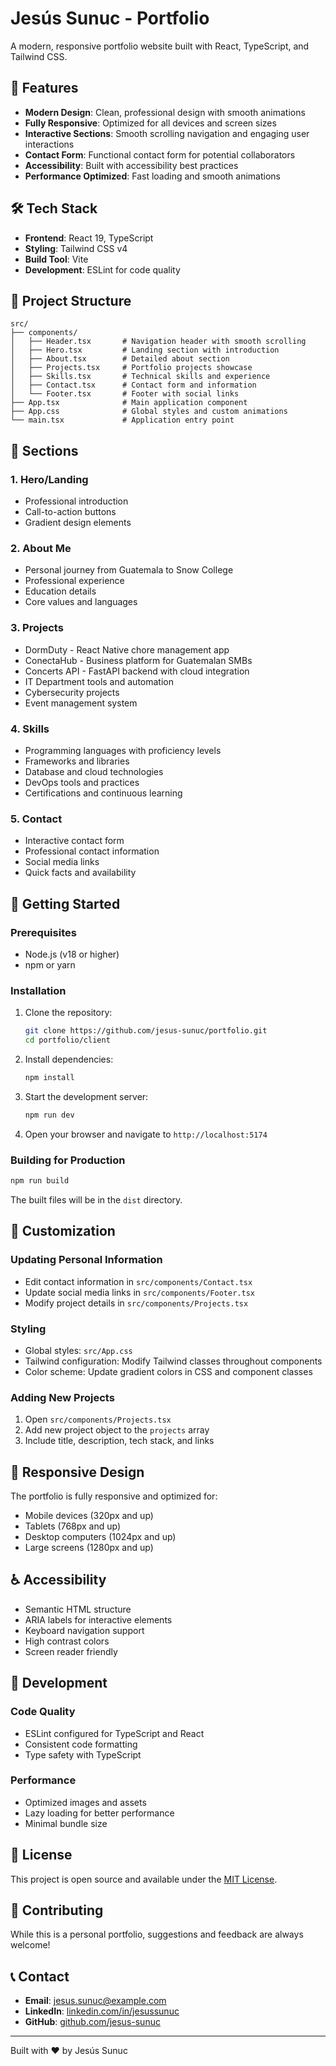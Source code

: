 # Jesús Sunuc - Portfolio

A modern, responsive portfolio website built with React, TypeScript, and Tailwind CSS.

## 🚀 Features

- **Modern Design**: Clean, professional design with smooth animations
- **Fully Responsive**: Optimized for all devices and screen sizes
- **Interactive Sections**: Smooth scrolling navigation and engaging user interactions
- **Contact Form**: Functional contact form for potential collaborators
- **Accessibility**: Built with accessibility best practices
- **Performance Optimized**: Fast loading and smooth animations

## 🛠️ Tech Stack

- **Frontend**: React 19, TypeScript
- **Styling**: Tailwind CSS v4
- **Build Tool**: Vite
- **Development**: ESLint for code quality

## 📁 Project Structure

```
src/
├── components/
│   ├── Header.tsx       # Navigation header with smooth scrolling
│   ├── Hero.tsx         # Landing section with introduction
│   ├── About.tsx        # Detailed about section
│   ├── Projects.tsx     # Portfolio projects showcase
│   ├── Skills.tsx       # Technical skills and experience
│   ├── Contact.tsx      # Contact form and information
│   └── Footer.tsx       # Footer with social links
├── App.tsx              # Main application component
├── App.css              # Global styles and custom animations
└── main.tsx             # Application entry point
```

## 🎨 Sections

### 1. **Hero/Landing**
- Professional introduction
- Call-to-action buttons
- Gradient design elements

### 2. **About Me**
- Personal journey from Guatemala to Snow College
- Professional experience
- Education details
- Core values and languages

### 3. **Projects**
- DormDuty - React Native chore management app
- ConectaHub - Business platform for Guatemalan SMBs
- Concerts API - FastAPI backend with cloud integration
- IT Department tools and automation
- Cybersecurity projects
- Event management system

### 4. **Skills**
- Programming languages with proficiency levels
- Frameworks and libraries
- Database and cloud technologies
- DevOps tools and practices
- Certifications and continuous learning

### 5. **Contact**
- Interactive contact form
- Professional contact information
- Social media links
- Quick facts and availability

## 🚀 Getting Started

### Prerequisites
- Node.js (v18 or higher)
- npm or yarn

### Installation

1. Clone the repository:
   ```bash
   git clone https://github.com/jesus-sunuc/portfolio.git
   cd portfolio/client
   ```

2. Install dependencies:
   ```bash
   npm install
   ```

3. Start the development server:
   ```bash
   npm run dev
   ```

4. Open your browser and navigate to `http://localhost:5174`

### Building for Production

```bash
npm run build
```

The built files will be in the `dist` directory.

## 🎯 Customization

### Updating Personal Information
- Edit contact information in `src/components/Contact.tsx`
- Update social media links in `src/components/Footer.tsx`
- Modify project details in `src/components/Projects.tsx`

### Styling
- Global styles: `src/App.css`
- Tailwind configuration: Modify Tailwind classes throughout components
- Color scheme: Update gradient colors in CSS and component classes

### Adding New Projects
1. Open `src/components/Projects.tsx`
2. Add new project object to the `projects` array
3. Include title, description, tech stack, and links

## 📱 Responsive Design

The portfolio is fully responsive and optimized for:
- Mobile devices (320px and up)
- Tablets (768px and up)
- Desktop computers (1024px and up)
- Large screens (1280px and up)

## ♿ Accessibility

- Semantic HTML structure
- ARIA labels for interactive elements
- Keyboard navigation support
- High contrast colors
- Screen reader friendly

## 🔧 Development

### Code Quality
- ESLint configured for TypeScript and React
- Consistent code formatting
- Type safety with TypeScript

### Performance
- Optimized images and assets
- Lazy loading for better performance
- Minimal bundle size

## 📄 License

This project is open source and available under the [MIT License](LICENSE).

## 🤝 Contributing

While this is a personal portfolio, suggestions and feedback are always welcome!

## 📞 Contact

- **Email**: jesus.sunuc@example.com
- **LinkedIn**: [linkedin.com/in/jesussunuc](https://linkedin.com/in/jesussunuc)
- **GitHub**: [github.com/jesus-sunuc](https://github.com/jesus-sunuc)

---

Built with ❤️ by Jesús Sunuc
